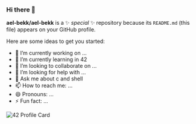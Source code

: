 ### Hi there 👋


**ael-bekk/ael-bekk** is a ✨ _special_ ✨ repository because its `README.md` (this file) appears on your GitHub profile.

Here are some ideas to get you started:

- 🔭 I’m currently working on ...
- 🌱 I’m currently learning in 42
- 👯 I’m looking to collaborate on ...
- 🤔 I’m looking for help with ...
- 💬 Ask me about c and shell
- 📫 How to reach me: ...
- 😄 Pronouns: ...
- ⚡ Fun fact: ...



![42 Profile Card](https://1337-readme.vercel.app/api/profile?cursus=42cursus&dark=true&email=hide&login=ael-bekk)
